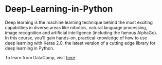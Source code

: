 # Deep-Learning-in-Python
Deep learning is the machine learning technique behind the most exciting capabilities in diverse areas like robotics, natural language processing, image recognition and artificial intelligence (including the famous AlphaGo). In this course, you'll gain hands-on, practical knowledge of how to use deep learning with Keras 2.0, the latest version of a cutting edge library for deep learning in Python.

To learn from DataCamp, visit [here](https://www.datacamp.com/courses/deep-learning-in-python)

